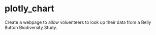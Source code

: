 # plotly_chart
Create a webpage to allow voluenteers to look up their data from a Belly Button Biodiversity Study.
